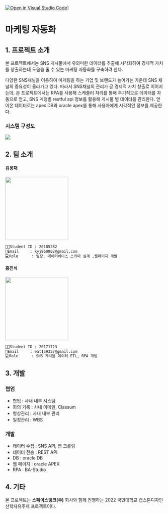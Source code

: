 [![Open in Visual Studio Code](https://classroom.github.com/assets/open-in-vscode-f059dc9a6f8d3a56e377f745f24479a46679e63a5d9fe6f495e02850cd0d8118.svg)](https://classroom.github.com/online_ide?assignment_repo_id=7245809&assignment_repo_type=AssignmentRepo)]

# 마케팅 자동화
## 1.  프로젝트 소개
본 프로젝트에서는 SNS 게시물에서 유의미한 데이터를 추출해 시각화하여 경제적 가치를 창출하는데 도움을 줄 수 있는 마케팅 자동화를 구축하려 한다.

다양한 SNS채널을 이용하여 마케팅을 하는 기업 및 브랜드가 늘어가는 가운데 SNS 채널의 중요성이 올라가고 있다.  따라서 SNS채널의 관리가 곧 경제적 가치 창출로 이어지는데, 본 프로젝트에서는 RPA를 사용해 스케줄러 처리를 통해 주기적으로 데이터를 자동으로 얻고, SNS 계정별 restful api 정보를 활용해 게시물 별 데이터를 관리한다. 얻어온 데이터로는 apex DB와 oracle apex를 통해 사용자에게 시각적인 정보를 제공한다.

### 시스템 구성도
<a href='https://ifh.cc/v-SKmMng' target='_blank'><img src='https://ifh.cc/g/SKmMng.png' border='0'></a>

## 2. 팀 소개
#### 김용재 

<img src= "https://ifh.cc/g/g18qOF.jpg" width="200px" height="200">

```markdown
👨‍🎓Student ID : 20185282
📧Email     : kyj960802@gmail.com
💻Role      : 팀장, 데이터베이스 스키마 설계 ,웹페이지 개발
```

#### 홍진식

<img src= "https://ifh.cc/g/6VB3SL.jpg" width="200px"  height="200">

```markdown
👨‍🎓Student ID : 20171723
📧Email     : eat159357@gmail.com
💻Role      : SNS 게시물 데이터 ETL, RPA 개발
```
## 3. 개발
### 협업
* 협업 : 사내 내부 시스템
* 회의 기록 : 사내 이메일, Classum
* 형상관리 :  사내 내부 관리
* 일정관리 : WBS

### 개발
* 데이터 수집 : SNS API, 웹 크롤링
* 데이터 전송 : REST API
* DB : oracle DB
* 웹 페이지 : oracle APEX
* RPA : BA-Studio

## 4. 기타
본 프로젝트는  **스페이스뱅크(주)** 회사와 함께 진행하는 2022 국민대학교 캡스톤디자인 산학자유주제 프로젝트이다.
